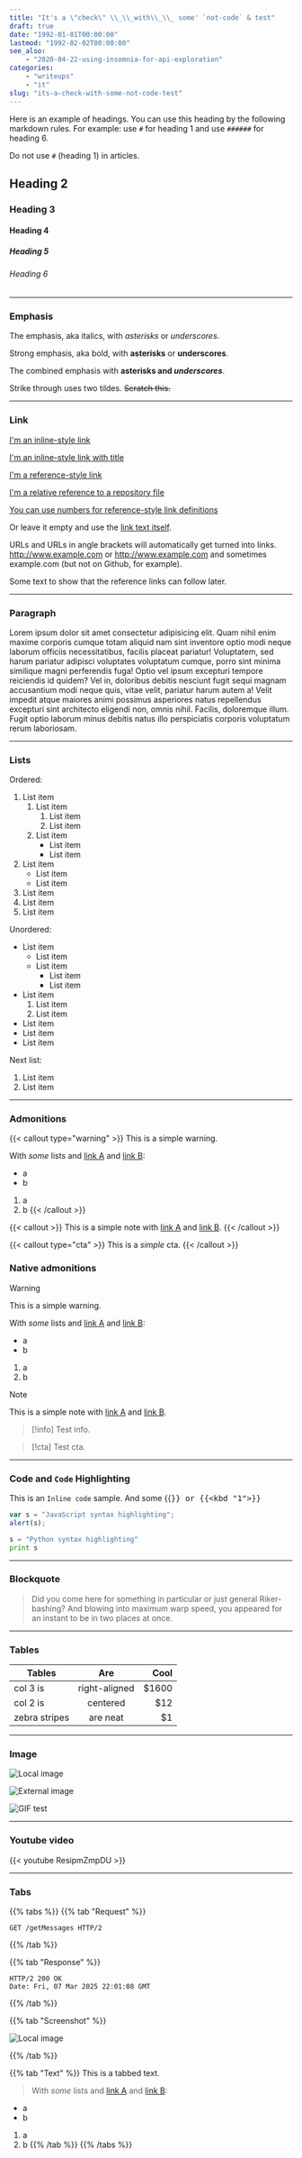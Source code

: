 ```yaml
---
title: "It's a \"check\" \\_\\_with\\_\\_ some' `not-code` & test"
draft: true
date: "1992-01-01T00:00:00"
lastmod: "1992-02-02T00:00:00"
see_also:
    - "2020-04-22-using-insomnia-for-api-exploration"
categories:
    - "writeups"
    - "it"
slug: "its-a-check-with-some-not-code-test"
---
```


Here is an example of headings. You can use this heading by the following markdown rules. For example: use `#` for heading 1 and use `######` for heading 6.

Do not use `#` (heading 1) in articles.

## Heading 2

### Heading 3

#### Heading 4

##### Heading 5

###### Heading 6

---

### Emphasis

The emphasis, aka italics, with _asterisks_ or _underscores_.

Strong emphasis, aka bold, with **asterisks** or **underscores**.

The combined emphasis with **asterisks and _underscores_**.

Strike through uses two tildes. ~~Scratch this.~~

---


### Link

[I'm an inline-style link](https://www.google.com)

[I'm an inline-style link with title](https://www.google.com "Google's Homepage")

[I'm a reference-style link][Arbitrary case-insensitive reference text]

[I'm a relative reference to a repository file](../../2016/2016-05-02-en-coverage-metric/index.md)

[You can use numbers for reference-style link definitions][1]

Or leave it empty and use the [link text itself].

URLs and URLs in angle brackets will automatically get turned into links.
<http://www.example.com> or <http://www.example.com> and sometimes
example.com (but not on Github, for example).

Some text to show that the reference links can follow later.

[arbitrary case-insensitive reference text]: https://www.themefisher.com
[1]: https://gethugothemes.com
[link text itself]: https://www.getjekyllthemes.com

---

### Paragraph

Lorem ipsum dolor sit amet consectetur adipisicing elit. Quam nihil enim maxime corporis cumque totam aliquid nam sint inventore optio modi neque laborum officiis necessitatibus, facilis placeat pariatur! Voluptatem, sed harum pariatur adipisci voluptates voluptatum cumque, porro sint minima similique magni perferendis fuga! Optio vel ipsum excepturi tempore reiciendis id quidem? Vel in, doloribus debitis nesciunt fugit sequi magnam accusantium modi neque quis, vitae velit, pariatur harum autem a! Velit impedit atque maiores animi possimus asperiores natus repellendus excepturi sint architecto eligendi non, omnis nihil. Facilis, doloremque illum. Fugit optio laborum minus debitis natus illo perspiciatis corporis voluptatum rerum laboriosam.

---

### Lists

Ordered:

1. List item
    1. List item
        1. List item
        2. List item
    2. List item
        - List item
        - List item
2. List item
    - List item
    - List item
3. List item
4. List item
5. List item

Unordered:

- List item
    - List item
    - List item
        - List item
        - List item
- List item
    1. List item
    2. List item
- List item
- List item
- List item

Next list:
1. List item
2. List item

---

### Admonitions

{{< callout type="warning" >}}
This is a simple warning.

With _some_ lists and [link A](https://google.com) and [link B](../test):

- a
- b

1. a
2. b
{{< /callout >}}

{{< callout >}}
This is a simple note with [link A](https://google.com) and [link B](../test).
{{< /callout >}}

{{< callout type="cta" >}}
This is a _simple_ cta.
{{< /callout >}}


### Native admonitions

> [!warning]
> This is a simple warning.
> 
> With _some_ lists and [link A](https://google.com) and [link B](../test):
> 
> - a
> - b
> 
> 1. a
> 2. b

> [!note]
> This is a simple note with [link A](https://google.com) and [link B](../test).

> [!info]
> Test info.

> [!cta]
> Test cta.


---

### Code and `Code` Highlighting

This is an `Inline code` sample. And some {{<kbd Ctrl b>}} or {{<kbd "1">}}

```javascript
var s = "JavaScript syntax highlighting";
alert(s);
```

```python
s = "Python syntax highlighting"
print s
```

---

### Blockquote

> Did you come here for something in particular or just general Riker-bashing? And blowing into maximum warp speed, you appeared for an instant to be in two places at once.

---

### Tables

| Tables        |      Are      |  Cool |
| ------------- | :-----------: | ----: |
| col 3 is      | right-aligned | $1600 |
| col 2 is      |   centered    |   $12 |
| zebra stripes |   are neat    |    $1 |

---

### Image

![Local image](600x400.png "With title")


![External image](https://placehold.co/300x200.png)


![GIF test](test-homer-simpson.gif)

---

### Youtube video

{{< youtube ResipmZmpDU >}}

---


### Tabs

{{% tabs %}}
{{% tab "Request" %}}
```http
GET /getMessages HTTP/2
```
{{% /tab %}}

{{% tab "Response" %}}
```http
HTTP/2 200 OK
Date: Fri, 07 Mar 2025 22:01:08 GMT
```
{{% /tab %}}

{{% tab "Screenshot" %}}

![Local image](600x400.png)

{{% /tab %}}

{{% tab "Text" %}}
This is a tabbed text.
 
> With _some_ lists and [link A](https://google.com) and [link B](../test):

- a
- b
 
1. a
2. b
{{% /tab %}}
{{% /tabs %}}